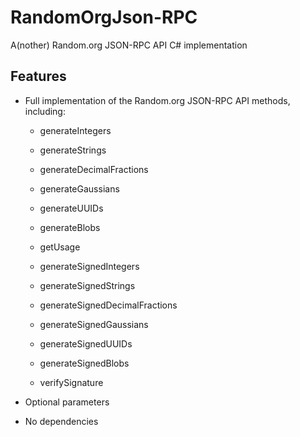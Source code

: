 RandomOrgJson-RPC
=================

A(nother) Random.org JSON-RPC API C# implementation

Features
--------

* Full implementation of the Random.org JSON-RPC API methods, including:
    * generateIntegers
    * generateStrings
    * generateDecimalFractions
    * generateGaussians
    * generateUUIDs
    * generateBlobs
    * getUsage
	
	* generateSignedIntegers
    * generateSignedStrings
    * generateSignedDecimalFractions
    * generateSignedGaussians
    * generateSignedUUIDs
    * generateSignedBlobs
	* verifySignature

* Optional parameters
* No dependencies
